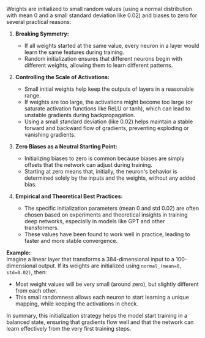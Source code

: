 Weights are initialized to small random values (using a normal distribution with mean 0 and a small standard deviation like 0.02) and biases to zero for several practical reasons:

1. **Breaking Symmetry:**

   - If all weights started at the same value, every neuron in a layer would learn the same features during training.
   - Random initialization ensures that different neurons begin with different weights, allowing them to learn different patterns.

2. **Controlling the Scale of Activations:**

   - Small initial weights help keep the outputs of layers in a reasonable range.
   - If weights are too large, the activations might become too large (or saturate activation functions like ReLU or tanh), which can lead to unstable gradients during backpropagation.
   - Using a small standard deviation (like 0.02) helps maintain a stable forward and backward flow of gradients, preventing exploding or vanishing gradients.

3. **Zero Biases as a Neutral Starting Point:**

   - Initializing biases to zero is common because biases are simply offsets that the network can adjust during training.
   - Starting at zero means that, initially, the neuron's behavior is determined solely by the inputs and the weights, without any added bias.

4. **Empirical and Theoretical Best Practices:**
   - The specific initialization parameters (mean 0 and std 0.02) are often chosen based on experiments and theoretical insights in training deep networks, especially in models like GPT and other transformers.
   - These values have been found to work well in practice, leading to faster and more stable convergence.

**Example:**  
Imagine a linear layer that transforms a 384-dimensional input to a 100-dimensional output. If its weights are initialized using `normal_(mean=0, std=0.02)`, then:

- Most weight values will be very small (around zero), but slightly different from each other.
- This small randomness allows each neuron to start learning a unique mapping, while keeping the activations in check.

In summary, this initialization strategy helps the model start training in a balanced state, ensuring that gradients flow well and that the network can learn effectively from the very first training steps.
